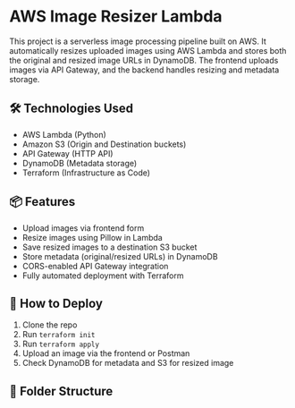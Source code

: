 # AWS Image Resizer Lambda

This project is a serverless image processing pipeline built on AWS. It automatically resizes uploaded images using AWS Lambda and stores both the original and resized image URLs in DynamoDB. The frontend uploads images via API Gateway, and the backend handles resizing and metadata storage.

## 🛠️ Technologies Used
- AWS Lambda (Python)
- Amazon S3 (Origin and Destination buckets)
- API Gateway (HTTP API)
- DynamoDB (Metadata storage)
- Terraform (Infrastructure as Code)

## 📦 Features
- Upload images via frontend form
- Resize images using Pillow in Lambda
- Save resized images to a destination S3 bucket
- Store metadata (original/resized URLs) in DynamoDB
- CORS-enabled API Gateway integration
- Fully automated deployment with Terraform

## 🚀 How to Deploy
1. Clone the repo
2. Run `terraform init`
3. Run `terraform apply`
4. Upload an image via the frontend or Postman
5. Check DynamoDB for metadata and S3 for resized image

## 📁 Folder Structure
